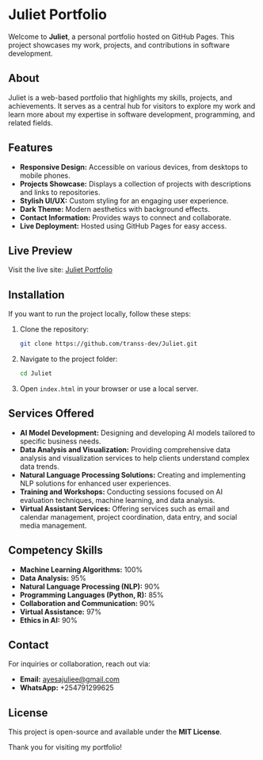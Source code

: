 # Juliet Portfolio

Welcome to **Juliet**, a personal portfolio hosted on GitHub Pages. This project showcases my work, projects, and contributions in software development.

## About

Juliet is a web-based portfolio that highlights my skills, projects, and achievements. It serves as a central hub for visitors to explore my work and learn more about my expertise in software development, programming, and related fields.

## Features

- **Responsive Design:** Accessible on various devices, from desktops to mobile phones.
- **Projects Showcase:** Displays a collection of projects with descriptions and links to repositories.
- **Stylish UI/UX:** Custom styling for an engaging user experience.
- **Dark Theme:** Modern aesthetics with background effects.
- **Contact Information:** Provides ways to connect and collaborate.
- **Live Deployment:** Hosted using GitHub Pages for easy access.

## Live Preview

Visit the live site: [Juliet Portfolio](https://transs-dev.github.io/Juliet/index.html)

## Installation

If you want to run the project locally, follow these steps:

1. Clone the repository:
   ```sh
   git clone https://github.com/transs-dev/Juliet.git
   ```
2. Navigate to the project folder:
   ```sh
   cd Juliet
   ```
3. Open `index.html` in your browser or use a local server.

## Services Offered

- **AI Model Development:** Designing and developing AI models tailored to specific business needs.
- **Data Analysis and Visualization:** Providing comprehensive data analysis and visualization services to help clients understand complex data trends.
- **Natural Language Processing Solutions:** Creating and implementing NLP solutions for enhanced user experiences.
- **Training and Workshops:** Conducting sessions focused on AI evaluation techniques, machine learning, and data analysis.
- **Virtual Assistant Services:** Offering services such as email and calendar management, project coordination, data entry, and social media management.

## Competency Skills

- **Machine Learning Algorithms:** 100%
- **Data Analysis:** 95%
- **Natural Language Processing (NLP):** 90%
- **Programming Languages (Python, R):** 85%
- **Collaboration and Communication:** 90%
- **Virtual Assistance:** 97%
- **Ethics in AI:** 90%

## Contact

For inquiries or collaboration, reach out via:

- **Email:** ayesajuliee@gmail.com
- **WhatsApp:** +254791299625

## License

This project is open-source and available under the **MIT License**.

Thank you for visiting my portfolio!

